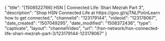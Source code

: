 {
    "title": "[1508522766] HSN | Connected Life: Shari Mezrah Part 3",
    "description": "Shop HSN Connected Life at https:\/\/goo.gl\/sjTNLP\n\nLearn how to get connected.",
    "channelid": "123179144",
    "videoid": "123178067",
    "date_created": "1507049295",
    "date_modified": "1508372436",
    "type": "captivate",
    "layout": "channelVideo",
    "url": "\/hsn-network\/hsn-connected-life-shari-mezrah-part-3\/123179144-123178067"
}